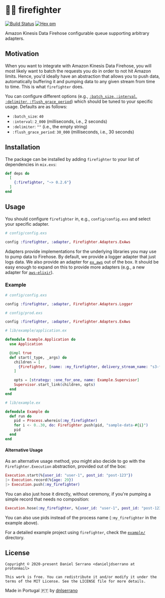 # 👨‍🚒 firefighter

[![Build Status](https://travis-ci.com/dnlserrano/firefighter.svg?branch=main)](https://travis-ci.com/dnlserrano/firefighter)
[![Hex pm](http://img.shields.io/hexpm/v/firefighter.svg?style=flat)](https://hex.pm/packages/firefighter)

Amazon Kinesis Data Firehose configurable queue supporting arbitrary adapters.

## Motivation

When you want to integrate with Amazon Kinesis Data Firehose, you will most likely want to batch the requests you do in order to not hit Amazon limits. Hence, you'd ideally have an abstraction that allows you to push data, automatically buffering it and pumping data to any given stream from time to time. This is what `firefighter` does.

You can configure different options (e.g., [`:batch_size`, `:interval`, `:delimiter`, `:flush_grace_period`](https://github.com/dnlserrano/firefighter/blob/main/lib/firefighter.ex#L9-L11)) which should be tuned to your specific usage. Defaults are as follows:

* `:batch_size`: `40`
* `:interval`: `2_000` (milliseconds, i.e., 2 seconds)
* `:delimiter`: `""` (i.e., the empty string)
* `:flush_grace_period`: `30_000` (milliseconds, i.e., 30 seconds)

## Installation

The package can be installed by adding `firefighter` to your list of dependencies in `mix.exs`:

```elixir
def deps do
  [
    {:firefighter, "~> 0.2.6"}
  ]
end
```

## Usage

You should configure `firefighter` in, e.g., `config/config.exs` and select your specific adapter.

```elixir
# config/config.exs

config :firefighter, :adapter, Firefighter.Adapters.ExAws
```

Adapters provide implementations for the underlying libraries you may use to pump data to Firehose. By default, we provide a logger adapter that just logs data. We also provide an adapter for [`ex_aws`](https://github.com/ex-aws/ex_aws) out of the box. It should be easy enough to expand on this to provide more adapters (e.g., a new adapter for [`aws-elixir`](https://github.com/aws-beam/aws-elixir)).

### Example

```elixir
# config/config.exs

config :firefighter, :adapter, Firefighter.Adapters.Logger
```

```elixir
# config/prod.exs

config :firefighter, :adapter, Firefighter.Adapters.ExAws
```

```elixir
# lib/example/application.ex

defmodule Example.Application do
  use Application

  @impl true
  def start(_type, _args) do
    children = [
      {Firefighter, [name: :my_firefighter, delivery_stream_name: "s3-firehose", batch_size: 10]}
    ]

    opts = [strategy: :one_for_one, name: Example.Supervisor]
    Supervisor.start_link(children, opts)
  end
end
```

```elixir
# lib/example.ex

defmodule Example do
  def run do
    pid = Process.whereis(:my_firefighter)
    for i <- 0..30, do: Firefighter.push(pid, "sample-data-#{i}")
    pid
  end
end
```

#### Alternative Usage

As an alternative usage method, you might also decide to go with the `Firefighter.Execution` abstraction, provided out of the box:

```elixir
Execution.start(%{user_id: "user-1", post_id: "post-123"})
|> Execution.record(%{age: 29})
|> Execution.push(:my_firefighter)
```


You can also just hose it directly, without ceremony, if you're pumping a simple record that needs no composition:

```elixir
Execution.hose(:my_firefighter, %{user_id: "user-1", post_id: "post-123", age: 29})
```

You can also use pids instead of the process name (`:my_firefighter` in the example above).

For a detailed example project using `firefighter`, check the [`example/`](./example) directory.

## License

    Copyright © 2020-present Daniel Serrano <danieljdserrano at protonmail>

    This work is free. You can redistribute it and/or modify it under the
    terms of the MIT License. See the LICENSE file for more details.

Made in Portugal :portugal: by [dnlserrano](https://dnlserrano.dev)
